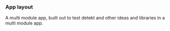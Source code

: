 ### App layout
A multi module app, built out to test detekt and other ideas and libraries in a multi module app.
